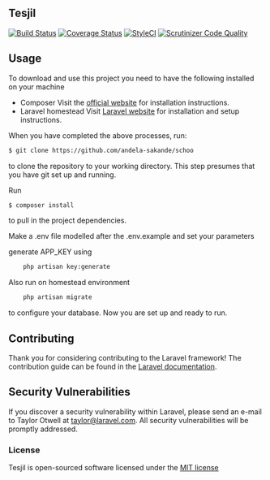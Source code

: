 ##  Tesjil

[![Build Status](https://travis-ci.org/andela-sakande/tesjil.svg?branch=develop)](https://travis-ci.org/andela-sakande/tesjil)
[![Coverage Status](https://coveralls.io/repos/github/andela-sakande/tesjil/badge.svg?branch=develop)](https://coveralls.io/github/andela-sakande/tesjil?branch=develop)
[![StyleCI](https://styleci.io/repos/52866482/shield)](https://styleci.io/repos/52866482)
[![Scrutinizer Code Quality](https://scrutinizer-ci.com/g/andela-sakande/tesjil/badges/quality-score.png?b=master)](https://scrutinizer-ci.com/g/andela-sakande/tesjil/?branch=master)

## Usage

To download and use this project you need to have the following installed on your machine

- Composer
  Visit the [official website](https://getcomposer.org/doc/00-intro.md) for installation instructions.
- Laravel homestead
  Visit [Laravel website](http://laravel.com/docs/5.1/homestead) for installation and setup instructions.

When you have completed the above processes, run:

```bash
$ git clone https://github.com/andela-sakande/schoo
`````
to clone the repository to your working directory. This step presumes that you have git set up and running.

Run

```bash
$ composer install
```
to pull in the project dependencies.

Make a .env file modelled after the .env.example and set your parameters

generate APP_KEY using

```bash
    php artisan key:generate
```

Also run on homestead environment
```bash
    php artisan migrate
```
to configure your database.
Now you are set up and ready to run.

## Contributing

Thank you for considering contributing to the Laravel framework! The contribution guide can be found in the [Laravel documentation](http://laravel.com/docs/contributions).

## Security Vulnerabilities

If you discover a security vulnerability within Laravel, please send an e-mail to Taylor Otwell at taylor@laravel.com. All security vulnerabilities will be promptly addressed.

### License

Tesjil is open-sourced software licensed under the [MIT license](http://opensource.org/licenses/MIT)
